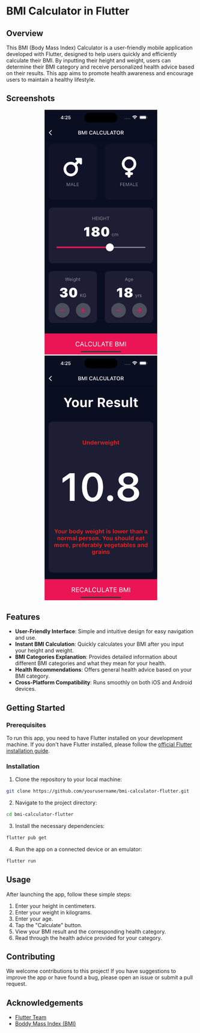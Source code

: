 # BMI Calculator in Flutter

## Overview

This BMI (Body Mass Index) Calculator is a user-friendly mobile application developed with Flutter, designed to help users quickly and efficiently calculate their BMI. By inputting their height and weight, users can determine their BMI category and receive personalized health advice based on their results. This app aims to promote health awareness and encourage users to maintain a healthy lifestyle.

## Screenshots

<p align="center">
  <img src="https://github.com/Arhamss/bmi_calculator/blob/main/Bmi1.png" width="300" />
  <img src="https://github.com/Arhamss/bmi_calculator/blob/main/Bmi2.png" width="300" /> 
</p>

## Features

- **User-Friendly Interface**: Simple and intuitive design for easy navigation and use.
- **Instant BMI Calculation**: Quickly calculates your BMI after you input your height and weight.
- **BMI Categories Explanation**: Provides detailed information about different BMI categories and what they mean for your health.
- **Health Recommendations**: Offers general health advice based on your BMI category.
- **Cross-Platform Compatibility**: Runs smoothly on both iOS and Android devices.

## Getting Started

### Prerequisites

To run this app, you need to have Flutter installed on your development machine. If you don't have Flutter installed, please follow the [official Flutter installation guide](https://flutter.dev/docs/get-started/install).

### Installation

1. Clone the repository to your local machine:

```bash
git clone https://github.com/yourusername/bmi-calculator-flutter.git
```
2. Navigate to the project directory:
```bash
cd bmi-calculator-flutter
```
3. Install the necessary dependencies:
```bash
flutter pub get
```
4. Run the app on a connected device or an emulator:
```bash
flutter run
```

## Usage

After launching the app, follow these simple steps:

1. Enter your height in centimeters.
2. Enter your weight in kilograms.
2. Enter your age.
3. Tap the "Calculate" button.
4. View your BMI result and the corresponding health category.
5. Read through the health advice provided for your category.

## Contributing

We welcome contributions to this project! If you have suggestions to improve the app or have found a bug, please open an issue or submit a pull request.

## Acknowledgements

 - [Flutter Team](https://flutter.dev/)
 - [Boddy Mass Index (BMI)](https://www.who.int/news-room/fact-sheets/detail/obesity-and-overweight)
